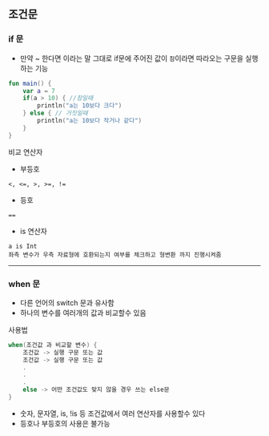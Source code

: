 ## 조건문
### if 문
- 만약 ~ 한다면 이라는 말 그대로 if문에 주어진 값이 `참`이라면 따라오는 구문을 실행하는 기능
```kotlin
fun main() {
    var a = 7 
    if(a > 10) { //참일때 
        println("a는 10보다 크다")
    } else { // 거짓일때
        println("a는 10보다 작거나 같다")
    }
}
```
비교 연산자
- 부등호
```
<, <=, >, >=, !=
```
- 등호
```
==
```
- is 연산자
```
a is Int 
좌측 변수가 우측 자료형에 호환되는지 여부를 체크하고 형변환 까지 진행시켜줌
```
---
### when 문
- 다른 언어의 switch 문과 유사함
- 하나의 변수를 여러개의 값과 비교할수 있음

사용법
```kotlin
when(조건값 과 비교할 변수) {
    조건값 -> 실행 구문 또는 값
    조건값 -> 실행 구문 또는 값
    .
    .
    .
    else -> 어떤 조건값도 맞지 않을 경우 쓰는 else문
}
```
- 숫자, 문자열, is, !is 등 조건값에서 여러 연산자를 사용할수 있다
- 등호나 부등호의 사용은 불가능